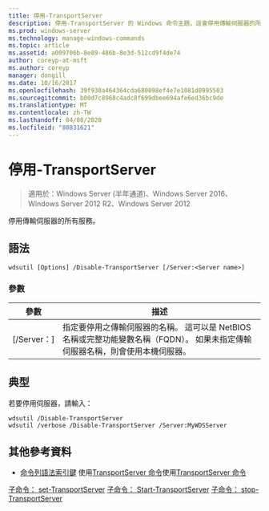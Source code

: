 ```yaml
---
title: 停用-TransportServer
description: 停用-TransportServer 的 Windows 命令主題，這會停用傳輸伺服器的所有服務。
ms.prod: windows-server
ms.technology: manage-windows-commands
ms.topic: article
ms.assetid: a009706b-8e89-486b-8e3d-512cd9f4de74
author: coreyp-at-msft
ms.author: coreyp
manager: dongill
ms.date: 10/16/2017
ms.openlocfilehash: 39f930a464364cda680098ef4e7e1081d0995503
ms.sourcegitcommit: b00d7c8968c4adc8f699dbee694afe6ed36bc9de
ms.translationtype: MT
ms.contentlocale: zh-TW
ms.lasthandoff: 04/08/2020
ms.locfileid: "80831621"
---
```

# <a name="disable-transportserver"></a>停用-TransportServer

>適用於：Windows Server (半年通道)、Windows Server 2016、Windows Server 2012 R2、Windows Server 2012

停用傳輸伺服器的所有服務。

## <a name="syntax"></a>語法
```
wdsutil [Options] /Disable-TransportServer [/Server:<Server name>]
```
### <a name="parameters"></a>參數
|參數|描述|
|-------|--------|
|[/Server：<Server name>]|指定要停用之傳輸伺服器的名稱。 這可以是 NetBIOS 名稱或完整功能變數名稱（FQDN）。 如果未指定傳輸伺服器名稱，則會使用本機伺服器。|
## <a name="examples"></a><a name=BKMK_examples></a>典型
若要停用伺服器，請輸入：
```
wdsutil /Disable-TransportServer
wdsutil /verbose /Disable-TransportServer /Server:MyWDSServer
```
## <a name="additional-references"></a>其他參考資料
- [命令列語法索引鍵](command-line-syntax-key.md)
使用[TransportServer 命令](using-the-get-transportserver-command.md)使用[TransportServer 命令](using-the-enable-transportserver-command.md)

[子命令： set-TransportServer](subcommand-set-transportserver.md)
[子命令： Start-TransportServer](subcommand-start-transportserver.md)
[子命令： stop-TransportServer](subcommand-stop-transportserver.md)

